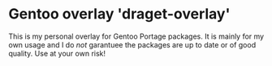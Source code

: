 # Gentoo overlay 'draget-overlay'

This is my personal overlay for Gentoo Portage packages. It is mainly for my own usage and I do *not* garantuee the packages are up to date or of good quality. Use at your own risk!
